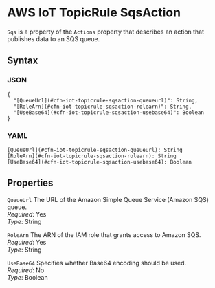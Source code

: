 # AWS IoT TopicRule SqsAction<a name="aws-properties-iot-topicrule-sqsaction"></a>

`Sqs` is a property of the `Actions` property that describes an action that publishes data to an SQS queue\.

## Syntax<a name="w4ab1c21c10d150c39c85b5"></a>

### JSON<a name="aws-properties-iot-topicrule-sqsaction-syntax.json"></a>

```
{
  "[QueueUrl](#cfn-iot-topicrule-sqsaction-queueurl)": String,
  "[RoleArn](#cfn-iot-topicrule-sqsaction-rolearn)": String,
  "[UseBase64](#cfn-iot-topicrule-sqsaction-usebase64)": Boolean
}
```

### YAML<a name="aws-properties-iot-topicrule-sqsaction-syntax.yaml"></a>

```
[QueueUrl](#cfn-iot-topicrule-sqsaction-queueurl): String
[RoleArn](#cfn-iot-topicrule-sqsaction-rolearn): String
[UseBase64](#cfn-iot-topicrule-sqsaction-usebase64): Boolean
```

## Properties<a name="w4ab1c21c10d150c39c85b7"></a>

`QueueUrl`  <a name="cfn-iot-topicrule-sqsaction-queueurl"></a>
The URL of the Amazon Simple Queue Service \(Amazon SQS\) queue\.  
*Required*: Yes  
*Type*: String

`RoleArn`  <a name="cfn-iot-topicrule-sqsaction-rolearn"></a>
The ARN of the IAM role that grants access to Amazon SQS\.  
*Required*: Yes  
*Type*: String

`UseBase64`  <a name="cfn-iot-topicrule-sqsaction-usebase64"></a>
Specifies whether Base64 encoding should be used\.  
*Required*: No  
*Type*: Boolean